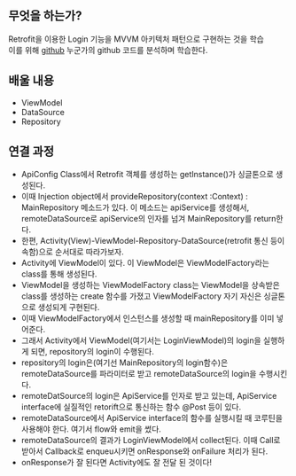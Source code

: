 ## 무엇을 하는가?
Retrofit을 이용한 Login 기능을 MVVM 아키텍처 패턴으로 구현하는 것을 학습<br>
이를 위해 [github](https://github.com/muhammadAriefHidayat/Login-Register-MVVM-Retrofit) 누군가의 github 코드를 분석하며 학습한다.

## 배울 내용
<ul>
  <li>ViewModel</li>
  <li>DataSource</li>
  <li>Repository</li>
</ul>

## 연결 과정
<ul>
  <li>ApiConfig Class에서 Retrofit 객체를 생성하는 getInstance()가 싱글톤으로 생성된다.</li>
  <li>이때 Injection object에서 provideRepository(context :Context) : MainRepository 메소드가 있다. 이 메소드는 apiService를 생성해서, remoteDataSource로 apiService의 인자를 넘겨 MainRepository를 return한다.</li>
  <li>한편, Activity(View)-ViewModel-Repository-DataSource(retrofit 통신 등이 속함)으로 순서대로 따라가보자.</li>
  <li>Activity에 ViewModel이 있다. 이 ViewModel은 ViewModelFactory라는 class를 통해 생성된다. </li>
  <li> ViewModel을 생성하는 ViewModelFactory class는 ViewModel을 상속받은 class를 생성하는 create 함수를 가졌고 ViewModelFactory 자기 자신은 싱글톤으로 생성되게 구현된다.</li>
  <li> 이때 ViewModelFactory에서 인스턴스를 생성할 때 mainRepository를 이미 넣어준다.</li>
  <li> 그래서 Activity에서 ViewModel(여기서는 LoginViewModel)의 login을 실행하게 되면, repository의 login이 수행된다. </li>
  <li> repository의 login은(여기선 MainRepository의 login함수)은 remoteDataSource를 파라미터로 받고 remoteDataSource의 login을 수행시킨다.</li>
  <li> remoteDatSource의 login은 ApiService를 인자로 받고 있는데, ApiService interface에 실질적인 retorift으로 통신하는 함수 @Post 등이 있다. </li>
  <li> remoteDataSource에서 ApiService interface의 함수를 실행시킬 때 코루틴을 사용해야 한다. 여기서 flow와 emit을 썼다. </li>
  <li> remoteDataSource의 결과가  LoginViewModel에서 collect된다. 이때 Call<LoginResponse>로 받아서 Callback<LoginREs>로 enqueu시키면 onResponse와 onFailure 처리가 된다.</li>
  <li> onResponse가 잘 된다면 Activity에도 잘 전달 된 것이다!</li>
</ul>
